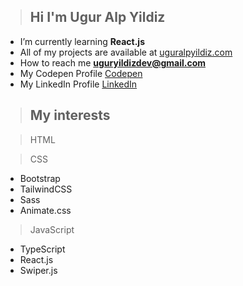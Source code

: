 > <h2 align="left">Hi I'm Ugur Alp Yildiz</h2>

- I’m currently learning **React.js**
- All of my projects are available at <a href="https://uguralpyildiz.com">uguralpyildiz.com</a>
- How to reach me **uguryildizdev@gmail.com**
- My Codepen Profile <a href="https://codepen.io/nvite8008">Codepen</a>
- My LinkedIn Profile <a href="https://linkedin.com/in/uguralpyildiz/">LinkedIn</a>

> <h2 align="left">My interests</h2>

> HTML<br>
 
> CSS
  - Bootstrap
  - TailwindCSS
  - Sass
  - Animate.css
> JavaScript
  - TypeScript
  - React.js 
  - Swiper.js


